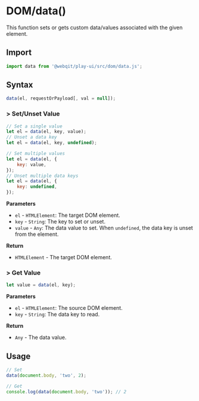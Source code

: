 # DOM/data\(\)

This function sets or gets custom data/values associated with the given element.

## Import

```javascript
import data from '@webqit/play-ui/src/dom/data.js';
```

## Syntax

```javascript
data(el, requestOrPayload[, val = null]);
```

### &gt; Set/Unset Value

```javascript
// Set a single value
let el = data(el, key, value);
// Unset a data key
let el = data(el, key, undefined);

// Set multiple values
let el = data(el, {
    key: value,
});
// Unset multiple data keys
let el = data(el, {
    key: undefined,
});
```

**Parameters**
+ `el` - `HTMLElement`: The target DOM element.
+ `key` - `String`: The key to set or unset.
+ `value` - `Any`: The data value to set. When `undefined`, the data key is unset from the element.

**Return**
+ `HTMLElement` - The target DOM element.

### &gt; Get Value

```javascript
let value = data(el, key);
```

**Parameters**
+ `el` - `HTMLElement`: The source DOM element.
+ `key` - `String`: The data key to read.

**Return**
+ `Any` - The data value.

## Usage

```javascript
// Set
data(document.body, 'two', 2);

// Get
console.log(data(document.body, 'two')); // 2
```

